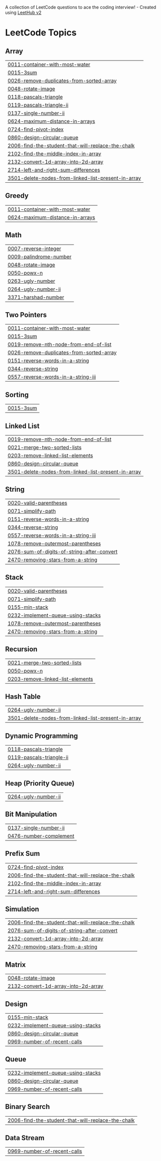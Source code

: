 A collection of LeetCode questions to ace the coding interview! - Created using [LeetHub v2](https://github.com/arunbhardwaj/LeetHub-2.0)
<!---LeetCode Topics Start-->
# LeetCode Topics
## Array
|  |
| ------- |
| [0011-container-with-most-water](https://github.com/Avisiktaa/leetcode_solutions/tree/master/0011-container-with-most-water) |
| [0015-3sum](https://github.com/Avisiktaa/leetcode_solutions/tree/master/0015-3sum) |
| [0026-remove-duplicates-from-sorted-array](https://github.com/Avisiktaa/leetcode_solutions/tree/master/0026-remove-duplicates-from-sorted-array) |
| [0048-rotate-image](https://github.com/Avisiktaa/leetcode_solutions/tree/master/0048-rotate-image) |
| [0118-pascals-triangle](https://github.com/Avisiktaa/leetcode_solutions/tree/master/0118-pascals-triangle) |
| [0119-pascals-triangle-ii](https://github.com/Avisiktaa/leetcode_solutions/tree/master/0119-pascals-triangle-ii) |
| [0137-single-number-ii](https://github.com/Avisiktaa/leetcode_solutions/tree/master/0137-single-number-ii) |
| [0624-maximum-distance-in-arrays](https://github.com/Avisiktaa/leetcode_solutions/tree/master/0624-maximum-distance-in-arrays) |
| [0724-find-pivot-index](https://github.com/Avisiktaa/leetcode_solutions/tree/master/0724-find-pivot-index) |
| [0860-design-circular-queue](https://github.com/Avisiktaa/leetcode_solutions/tree/master/0860-design-circular-queue) |
| [2006-find-the-student-that-will-replace-the-chalk](https://github.com/Avisiktaa/leetcode_solutions/tree/master/2006-find-the-student-that-will-replace-the-chalk) |
| [2102-find-the-middle-index-in-array](https://github.com/Avisiktaa/leetcode_solutions/tree/master/2102-find-the-middle-index-in-array) |
| [2132-convert-1d-array-into-2d-array](https://github.com/Avisiktaa/leetcode_solutions/tree/master/2132-convert-1d-array-into-2d-array) |
| [2714-left-and-right-sum-differences](https://github.com/Avisiktaa/leetcode_solutions/tree/master/2714-left-and-right-sum-differences) |
| [3501-delete-nodes-from-linked-list-present-in-array](https://github.com/Avisiktaa/leetcode_solutions/tree/master/3501-delete-nodes-from-linked-list-present-in-array) |
## Greedy
|  |
| ------- |
| [0011-container-with-most-water](https://github.com/Avisiktaa/leetcode_solutions/tree/master/0011-container-with-most-water) |
| [0624-maximum-distance-in-arrays](https://github.com/Avisiktaa/leetcode_solutions/tree/master/0624-maximum-distance-in-arrays) |
## Math
|  |
| ------- |
| [0007-reverse-integer](https://github.com/Avisiktaa/leetcode_solutions/tree/master/0007-reverse-integer) |
| [0009-palindrome-number](https://github.com/Avisiktaa/leetcode_solutions/tree/master/0009-palindrome-number) |
| [0048-rotate-image](https://github.com/Avisiktaa/leetcode_solutions/tree/master/0048-rotate-image) |
| [0050-powx-n](https://github.com/Avisiktaa/leetcode_solutions/tree/master/0050-powx-n) |
| [0263-ugly-number](https://github.com/Avisiktaa/leetcode_solutions/tree/master/0263-ugly-number) |
| [0264-ugly-number-ii](https://github.com/Avisiktaa/leetcode_solutions/tree/master/0264-ugly-number-ii) |
| [3371-harshad-number](https://github.com/Avisiktaa/leetcode_solutions/tree/master/3371-harshad-number) |
## Two Pointers
|  |
| ------- |
| [0011-container-with-most-water](https://github.com/Avisiktaa/leetcode_solutions/tree/master/0011-container-with-most-water) |
| [0015-3sum](https://github.com/Avisiktaa/leetcode_solutions/tree/master/0015-3sum) |
| [0019-remove-nth-node-from-end-of-list](https://github.com/Avisiktaa/leetcode_solutions/tree/master/0019-remove-nth-node-from-end-of-list) |
| [0026-remove-duplicates-from-sorted-array](https://github.com/Avisiktaa/leetcode_solutions/tree/master/0026-remove-duplicates-from-sorted-array) |
| [0151-reverse-words-in-a-string](https://github.com/Avisiktaa/leetcode_solutions/tree/master/0151-reverse-words-in-a-string) |
| [0344-reverse-string](https://github.com/Avisiktaa/leetcode_solutions/tree/master/0344-reverse-string) |
| [0557-reverse-words-in-a-string-iii](https://github.com/Avisiktaa/leetcode_solutions/tree/master/0557-reverse-words-in-a-string-iii) |
## Sorting
|  |
| ------- |
| [0015-3sum](https://github.com/Avisiktaa/leetcode_solutions/tree/master/0015-3sum) |
## Linked List
|  |
| ------- |
| [0019-remove-nth-node-from-end-of-list](https://github.com/Avisiktaa/leetcode_solutions/tree/master/0019-remove-nth-node-from-end-of-list) |
| [0021-merge-two-sorted-lists](https://github.com/Avisiktaa/leetcode_solutions/tree/master/0021-merge-two-sorted-lists) |
| [0203-remove-linked-list-elements](https://github.com/Avisiktaa/leetcode_solutions/tree/master/0203-remove-linked-list-elements) |
| [0860-design-circular-queue](https://github.com/Avisiktaa/leetcode_solutions/tree/master/0860-design-circular-queue) |
| [3501-delete-nodes-from-linked-list-present-in-array](https://github.com/Avisiktaa/leetcode_solutions/tree/master/3501-delete-nodes-from-linked-list-present-in-array) |
## String
|  |
| ------- |
| [0020-valid-parentheses](https://github.com/Avisiktaa/leetcode_solutions/tree/master/0020-valid-parentheses) |
| [0071-simplify-path](https://github.com/Avisiktaa/leetcode_solutions/tree/master/0071-simplify-path) |
| [0151-reverse-words-in-a-string](https://github.com/Avisiktaa/leetcode_solutions/tree/master/0151-reverse-words-in-a-string) |
| [0344-reverse-string](https://github.com/Avisiktaa/leetcode_solutions/tree/master/0344-reverse-string) |
| [0557-reverse-words-in-a-string-iii](https://github.com/Avisiktaa/leetcode_solutions/tree/master/0557-reverse-words-in-a-string-iii) |
| [1078-remove-outermost-parentheses](https://github.com/Avisiktaa/leetcode_solutions/tree/master/1078-remove-outermost-parentheses) |
| [2076-sum-of-digits-of-string-after-convert](https://github.com/Avisiktaa/leetcode_solutions/tree/master/2076-sum-of-digits-of-string-after-convert) |
| [2470-removing-stars-from-a-string](https://github.com/Avisiktaa/leetcode_solutions/tree/master/2470-removing-stars-from-a-string) |
## Stack
|  |
| ------- |
| [0020-valid-parentheses](https://github.com/Avisiktaa/leetcode_solutions/tree/master/0020-valid-parentheses) |
| [0071-simplify-path](https://github.com/Avisiktaa/leetcode_solutions/tree/master/0071-simplify-path) |
| [0155-min-stack](https://github.com/Avisiktaa/leetcode_solutions/tree/master/0155-min-stack) |
| [0232-implement-queue-using-stacks](https://github.com/Avisiktaa/leetcode_solutions/tree/master/0232-implement-queue-using-stacks) |
| [1078-remove-outermost-parentheses](https://github.com/Avisiktaa/leetcode_solutions/tree/master/1078-remove-outermost-parentheses) |
| [2470-removing-stars-from-a-string](https://github.com/Avisiktaa/leetcode_solutions/tree/master/2470-removing-stars-from-a-string) |
## Recursion
|  |
| ------- |
| [0021-merge-two-sorted-lists](https://github.com/Avisiktaa/leetcode_solutions/tree/master/0021-merge-two-sorted-lists) |
| [0050-powx-n](https://github.com/Avisiktaa/leetcode_solutions/tree/master/0050-powx-n) |
| [0203-remove-linked-list-elements](https://github.com/Avisiktaa/leetcode_solutions/tree/master/0203-remove-linked-list-elements) |
## Hash Table
|  |
| ------- |
| [0264-ugly-number-ii](https://github.com/Avisiktaa/leetcode_solutions/tree/master/0264-ugly-number-ii) |
| [3501-delete-nodes-from-linked-list-present-in-array](https://github.com/Avisiktaa/leetcode_solutions/tree/master/3501-delete-nodes-from-linked-list-present-in-array) |
## Dynamic Programming
|  |
| ------- |
| [0118-pascals-triangle](https://github.com/Avisiktaa/leetcode_solutions/tree/master/0118-pascals-triangle) |
| [0119-pascals-triangle-ii](https://github.com/Avisiktaa/leetcode_solutions/tree/master/0119-pascals-triangle-ii) |
| [0264-ugly-number-ii](https://github.com/Avisiktaa/leetcode_solutions/tree/master/0264-ugly-number-ii) |
## Heap (Priority Queue)
|  |
| ------- |
| [0264-ugly-number-ii](https://github.com/Avisiktaa/leetcode_solutions/tree/master/0264-ugly-number-ii) |
## Bit Manipulation
|  |
| ------- |
| [0137-single-number-ii](https://github.com/Avisiktaa/leetcode_solutions/tree/master/0137-single-number-ii) |
| [0476-number-complement](https://github.com/Avisiktaa/leetcode_solutions/tree/master/0476-number-complement) |
## Prefix Sum
|  |
| ------- |
| [0724-find-pivot-index](https://github.com/Avisiktaa/leetcode_solutions/tree/master/0724-find-pivot-index) |
| [2006-find-the-student-that-will-replace-the-chalk](https://github.com/Avisiktaa/leetcode_solutions/tree/master/2006-find-the-student-that-will-replace-the-chalk) |
| [2102-find-the-middle-index-in-array](https://github.com/Avisiktaa/leetcode_solutions/tree/master/2102-find-the-middle-index-in-array) |
| [2714-left-and-right-sum-differences](https://github.com/Avisiktaa/leetcode_solutions/tree/master/2714-left-and-right-sum-differences) |
## Simulation
|  |
| ------- |
| [2006-find-the-student-that-will-replace-the-chalk](https://github.com/Avisiktaa/leetcode_solutions/tree/master/2006-find-the-student-that-will-replace-the-chalk) |
| [2076-sum-of-digits-of-string-after-convert](https://github.com/Avisiktaa/leetcode_solutions/tree/master/2076-sum-of-digits-of-string-after-convert) |
| [2132-convert-1d-array-into-2d-array](https://github.com/Avisiktaa/leetcode_solutions/tree/master/2132-convert-1d-array-into-2d-array) |
| [2470-removing-stars-from-a-string](https://github.com/Avisiktaa/leetcode_solutions/tree/master/2470-removing-stars-from-a-string) |
## Matrix
|  |
| ------- |
| [0048-rotate-image](https://github.com/Avisiktaa/leetcode_solutions/tree/master/0048-rotate-image) |
| [2132-convert-1d-array-into-2d-array](https://github.com/Avisiktaa/leetcode_solutions/tree/master/2132-convert-1d-array-into-2d-array) |
## Design
|  |
| ------- |
| [0155-min-stack](https://github.com/Avisiktaa/leetcode_solutions/tree/master/0155-min-stack) |
| [0232-implement-queue-using-stacks](https://github.com/Avisiktaa/leetcode_solutions/tree/master/0232-implement-queue-using-stacks) |
| [0860-design-circular-queue](https://github.com/Avisiktaa/leetcode_solutions/tree/master/0860-design-circular-queue) |
| [0969-number-of-recent-calls](https://github.com/Avisiktaa/leetcode_solutions/tree/master/0969-number-of-recent-calls) |
## Queue
|  |
| ------- |
| [0232-implement-queue-using-stacks](https://github.com/Avisiktaa/leetcode_solutions/tree/master/0232-implement-queue-using-stacks) |
| [0860-design-circular-queue](https://github.com/Avisiktaa/leetcode_solutions/tree/master/0860-design-circular-queue) |
| [0969-number-of-recent-calls](https://github.com/Avisiktaa/leetcode_solutions/tree/master/0969-number-of-recent-calls) |
## Binary Search
|  |
| ------- |
| [2006-find-the-student-that-will-replace-the-chalk](https://github.com/Avisiktaa/leetcode_solutions/tree/master/2006-find-the-student-that-will-replace-the-chalk) |
## Data Stream
|  |
| ------- |
| [0969-number-of-recent-calls](https://github.com/Avisiktaa/leetcode_solutions/tree/master/0969-number-of-recent-calls) |
<!---LeetCode Topics End-->